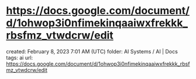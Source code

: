 # https://docs.google.com/document/d/1ohwop3i0nfimekinqaaiwxfrekkk_rbsfmz_vtwdcrw/edit

created: February 8, 2023 7:01 AM (UTC)
folder: AI Systems / AI | Docs
tags: ai
url: https://docs.google.com/document/d/1ohwop3i0nfimekinqaaiwxfrekkk_rbsfmz_vtwdcrw/edit